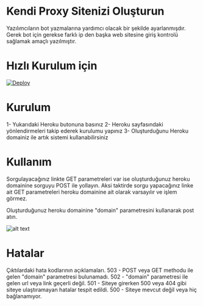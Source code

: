 # Kendi Proxy Sitenizi Oluşturun
Yazılımcıların bot yazmalarına yardımcı olacak bir şekilde ayarlanmışdır. Gerek bot için gerekse farklı ip den başka web sitesine giriş kontrolü sağlamak amaçlı yazılmıştır.

# Hızlı Kurulum için
[![Deploy](https://www.herokucdn.com/deploy/button.svg)](https://heroku.com/deploy)

# Kurulum
1- Yukarıdaki Heroku butonuna basınız
2- Heroku sayfasındaki yönlendirmeleri takip ederek kurulumu yapınız
3- Oluşturduğunu Heroku domainiz ile artık sistemi kullanabilirsiniz

# Kullanım
Sorgulayacağınız linkte GET parametreleri var ise oluşturduğunuz heroku domainine sorguyu POST ile yollayın. Aksi taktirde sorgu yapacağınız linke ait GET parametreleri heroku domainine ait olarak varsayılır ve işlem görmez. 

Oluşturduğunuz heroku domainine "domain" parametresini kullanarak post atın.

![alt text](https://image.prntscr.com/image/U1raJnLLRquWfyNIuhFXHw.png)

# Hatalar
Çıktılardaki hata kodlarının açıklamaları.
503 - POST veya GET methodu ile gelen "domain" parametresi bulunamadı.
502 - "domain" parametresi ile gelen url veya link geçerli değil. 
501 - Siteye girerken 500 veya 404 gibi siteye ulaştıramayan hatalar tespit edildi.
500 - Siteye mevcut değil veya hiç bağlanamıyor.
